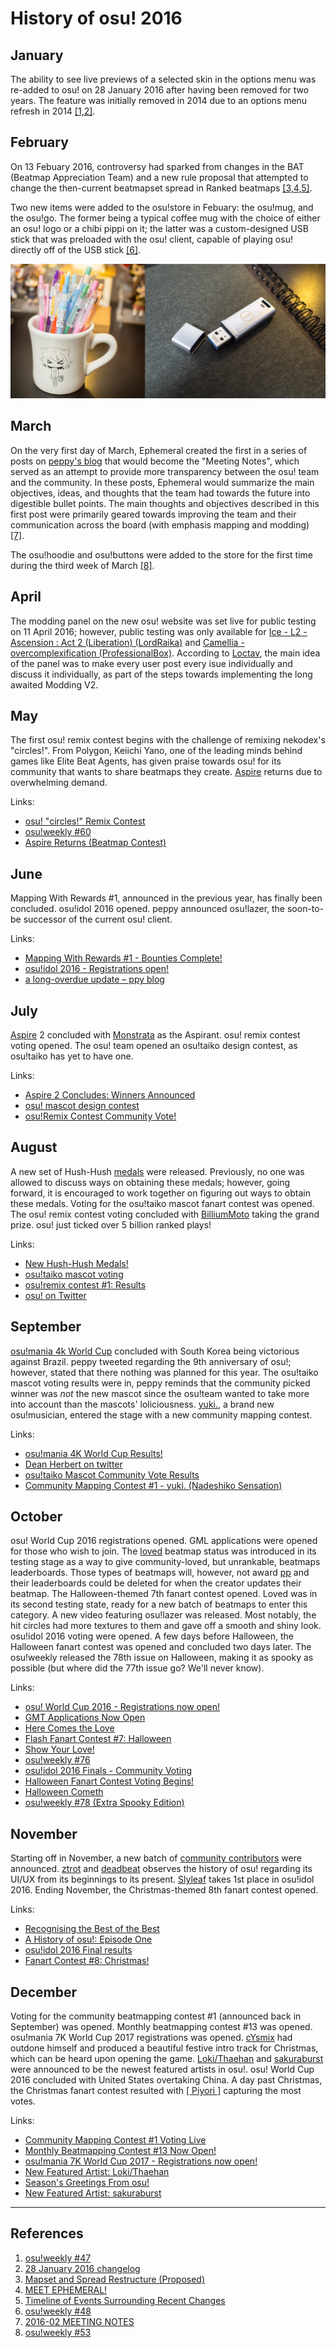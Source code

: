 # History of osu! 2016

## January

The ability to see live previews of a selected skin in the options menu was re-added to osu! on 28 January 2016 after having been removed for two years. The feature was initially removed in 2014 due to an options menu refresh in 2014 [[1,2]][r].

## February

On 13 Febuary 2016, controversy had sparked from changes in the BAT (Beatmap Appreciation Team) and a new rule proposal that attempted to change the then-current beatmapset spread in Ranked beatmaps [[3,4,5]][r]. <!-- DO NOT oversimplify here. I'm gonna leave this to start writing later-->

Two new items were added to the osu!store in Febuary: the osu!mug, and the osu!go. The former being a typical coffee mug with the choice of either an osu! logo or a chibi pippi on it; the latter was a custom-designed USB stick that was preloaded with the osu! client, capable of playing osu! directly off of the USB stick [[6]][r]. <!--price missing; dates missing-->

![](img/osu-mug-osu-go.jpg "The chibi pippi osu!mug (left) and the osu!go (right) [[6]][r]")

## March

On the very first day of March, Ephemeral created the first in a series of posts on [peppy's blog](https://blog.ppy.sh "ppy blog") that would become the "Meeting Notes", which served as an attempt to provide more transparency between the osu! team and the community. In these posts, Ephemeral would summarize the main objectives, ideas, and thoughts that the team had towards the future into digestible bullet points. The main thoughts and objectives described in this first post were primarily geared towards improving the team and their communication across the board (with emphasis mapping and modding) [[7]][r].

The osu!hoodie and osu!buttons were added to the store for the first time during the third week of March [[8]][r].

## April

The modding panel on the new osu! website was set live for public testing on 11 April 2016; however, public testing was only available for [Ice - L2 - Ascension : Act 2 (Liberation) (LordRaika)](https://osu.ppy.sh/beatmapsets/123760) and [Camellia - overcomplexification (ProfessionalBox)](https://osu.ppy.sh/beatmapsets/351408). According to [Loctav](https://osu.ppy.sh/users/71366), the main idea of the panel was to make every user post every isue individually and discuss it individually, as part of the steps towards implementing the long awaited Modding V2.

## May

The first osu! remix contest begins with the challenge of remixing nekodex's "circles!". From Polygon, Keiichi Yano, one of the leading minds behind games like Elite Beat Agents, has given praise towards osu! for its community that wants to share beatmaps they create. [Aspire](/wiki/Aspire) returns due to overwhelming demand.

Links:

- [osu! "circles!" Remix Contest](https://osu.ppy.sh/home/news/2016-05-06-osu-circles-remix-contest)
- [osu!weekly \#60](https://osu.ppy.sh/home/news/2016-05-11-osuweekly-60)
- [Aspire Returns (Beatmap Contest)](https://osu.ppy.sh/home/news/2016-05-17-aspire-returns-beatmap-contest)

## June

Mapping With Rewards \#1, announced in the previous year, has finally been concluded. osu!idol 2016 opened. peppy announced osu!lazer, the soon-to-be successor of the current osu! client.

Links:

- [Mapping With Rewards #1 - Bounties Complete!](https://osu.ppy.sh/home/news/2016-06-01-mapping-with-rewards-1-bounties-complete)
- [osu!idol 2016 - Registrations open!](https://osu.ppy.sh/home/news/2016-06-03-osuidol-2016-registrations-open)
- [a long-overdue update – ppy blog](https://blog.ppy.sh/post/146687255823/a-long-overdue-update)

## July

[Aspire](/wiki/Aspire) 2 concluded with [Monstrata](https://osu.ppy.sh/users/2706438) as the Aspirant. osu! remix contest voting opened. The osu! team opened an osu!taiko design contest, as osu!taiko has yet to have one.

Links:

- [Aspire 2 Concludes: Winners Announced](https://osu.ppy.sh/home/news/2016-07-23-aspire-2-concludes-winners-announced)
- [osu! mascot design contest](https://osu.ppy.sh/home/news/2016-07-18-osu-mascot-design-contest)
- [osu!Remix Contest Community Vote!](https://osu.ppy.sh/home/news/2016-07-31-osuremix-contest-community-vote)

## August

A new set of Hush-Hush [medals](/wiki/Medals) were released. Previously, no one was allowed to discuss ways on obtaining these medals; however, going forward, it is encouraged to work together on figuring out ways to obtain these medals. Voting for the osu!taiko mascot fanart contest was opened. The osu! remix contest voting concluded with [BilliumMoto](https://osu.ppy.sh/users/3862471) taking the grand prize. osu! just ticked over 5 billion ranked plays!

Links:

- [New Hush-Hush Medals!](https://osu.ppy.sh/home/news/2016-08-17-new-hush-hush-medals)
- [osu!taiko mascot voting](https://osu.ppy.sh/home/news/2016-08-22-osutaiko-mascot-voting)
- [osu!remix contest #1: Results](https://osu.ppy.sh/home/news/2016-08-29-osuremix-contest-1-results)
- [osu! on Twitter](https://twitter.com/osugame/status/770153577255796737)

## September

[osu!mania 4k World Cup](/wiki/Tournaments/MWC/2016_4K) concluded with South Korea being victorious against Brazil. peppy tweeted regarding the 9th anniversary of osu!; however, stated that there nothing was planned for this year. The osu!taiko mascot voting results were in, peppy reminds that the community picked winner was *not* the new mascot since the osu!team wanted to take more into account than the mascots' loliciousness. [yuki.](https://osu.ppy.sh/beatmaps/artists/4), a brand new osu!musician, entered the stage with a new community mapping contest.

Links:

- [osu!mania 4K World Cup Results!](https://osu.ppy.sh/home/news/2016-09-10-osumania-4k-world-cup-results)
- [Dean Herbert on twitter](https://twitter.com/ppy/status/777101188277739522)
- [osu!taiko Mascot Community Vote Results](https://osu.ppy.sh/home/news/2016-09-21-osutaiko-mascot-community-vote-results)
- [Community Mapping Contest \#1 - yuki. (Nadeshiko Sensation)](https://osu.ppy.sh/home/news/2016-09-28-community-mapping-contest-1-yuki-nadeshiko)

## October

osu! World Cup 2016 registrations opened. GML applications were opened for those who wish to join. The [loved](/wiki/Beatmap/Category#loved) beatmap status was introduced in its testing stage as a way to give community-loved, but unrankable, beatmaps leaderboards. Those types of beatmaps will, however, not award [pp](/wiki/Performance_Points) and their leaderboards could be deleted for when the creator updates their beatmap. The Halloween-themed 7th fanart contest opened. Loved was in its second testing state, ready for a new batch of beatmaps to enter this category. A new video featuring osu!lazer was released. Most notably, the hit circles had more textures to them and gave off a smooth and shiny look. osu!idol 2016 voting were opened. A few days before Halloween, the Halloween fanart contest was opened and concluded two days later. The osu!weekly released the 78th issue on Halloween, making it as spooky as possible (but where did the 77th issue go? We'll never know).

Links:

- [osu! World Cup 2016 - Registrations now open!](https://osu.ppy.sh/home/news/2016-10-02-osu-world-cup-2016-registrations-now-open)
- [GMT Applications Now Open](https://osu.ppy.sh/home/news/2016-10-15-gmt-applications-now-open)
- [Here Comes the Love](https://osu.ppy.sh/home/news/2016-10-17-here-comes-the-love)
- [Flash Fanart Contest \#7: Halloween](https://osu.ppy.sh/home/news/2016-10-19-flash-fanart-contest-7-halloween)
- [Show Your Love!](https://osu.ppy.sh/home/news/2016-10-21-show-your-love)
- [osu!weekly \#76](https://osu.ppy.sh/home/news/2016-10-24-osuweekly-76)
- [osu!idol 2016 Finals - Community Voting](https://osu.ppy.sh/home/news/2016-10-25-osuidol-2016-finals-community-voting)
- [Halloween Fanart Contest Voting Begins!](https://osu.ppy.sh/home/news/2016-10-27-halloween-fanart-contest-voting-begins)
- [Halloween Cometh](https://osu.ppy.sh/home/news/2016-10-29-halloween-cometh)
- [osu!weekly \#78 (Extra Spooky Edition)](https://osu.ppy.sh/home/news/2016-10-31-osuweekly-78-extra-spooky-edition)

## November

Starting off in November, a new batch of [community contributors](/wiki/People/Community_Contributors) were announced. [ztrot](https://osu.ppy.sh/users/6347) and [deadbeat](https://osu.ppy.sh/users/128370) observes the history of osu! regarding its UI/UX from its beginnings to its present. [Slyleaf](https://osu.ppy.sh/users/3322032) takes 1st place in osu!idol 2016. Ending November, the Christmas-themed 8th fanart contest opened.

Links:

- [Recognising the Best of the Best](https://osu.ppy.sh/home/news/2016-11-02-recognising-the-best-of-the-best)
- [A History of osu!: Episode One](https://osu.ppy.sh/home/news/2016-11-04-a-history-of-osu-episode-one)
- [osu!idol 2016 Final results](https://osu.ppy.sh/home/news/2016-11-08-osuidol-2016-final-results)
- [Fanart Contest #8: Christmas!](https://osu.ppy.sh/home/news/2016-11-28-fanart-contest-8-christmas)

## December

Voting for the community beatmapping contest \#1 (announced back in September) was opened. Monthly beatmapping contest \#13 was opened. osu!mania 7K World Cup 2017 registrations was opened. [cYsmix](https://osu.ppy.sh/beatmaps/artists/2) had outdone himself and produced a beautiful festive intro track for Christmas, which can be heard upon opening the game. [Loki/Thaehan](https://osu.ppy.sh/beatmaps/artists/7) and [sakuraburst](https://osu.ppy.sh/beatmaps/artists/8) were announced to be the newest featured artists in osu!. osu! World Cup 2016 concluded with United States overtaking China. A day past Christmas, the Christmas fanart contest resulted with [\[ Piyori \]](https://osu.ppy.sh/users/4457608) capturing the most votes.

Links:

- [Community Mapping Contest \#1 Voting Live](https://osu.ppy.sh/home/news/2016-12-02-community-mapping-contest-1-voting-live)
- [Monthly Beatmapping Contest #13 Now Open!](https://osu.ppy.sh/home/news/2016-12-09-monthly-beatmapping-contest-13-now-open)
- [osu!mania 7K World Cup 2017 - Registrations now open!](https://osu.ppy.sh/home/news/2016-12-12-osumania-7k-world-cup-2017-registrations-now)
- [New Featured Artist: Loki/Thaehan](https://osu.ppy.sh/home/news/2016-12-13-new-featured-artist-lokithaehan)
- [Season's Greetings From osu!](https://osu.ppy.sh/home/news/2016-12-19-seasons-greetings-from-osu)
- [New Featured Artist: sakuraburst](https://osu.ppy.sh/home/news/2016-12-20-new-featured-artist-sakuraburst)

---

## References

1. [osu!weekly #47](https://osu.ppy.sh/home/news/2016-02-09-osuweekly-47)
2. [28 January 2016 changelog](https://osu.ppy.sh/home/changelog/cuttingedge/20160128)
3. [Mapset and Spread Restructure (Proposed)](https://osu.ppy.sh/community/forums/topics/420223)
4. [MEET EPHEMERAL!](https://blog.ppy.sh/post/139478794378/meet-ephemeral)
5. [Timeline of Events Surrounding Recent Changes](https://docs.google.com/document/d/1VlFUIte8ho4tssRCucSBt96nTVAhsCLfJZcFVgzHjuk/edit)
6. [osu!weekly #48](https://osu.ppy.sh/home/news/2016-02-16-osuweekly-48)
7. [2016-02 MEETING NOTES](https://blog.ppy.sh/post/140259300353/2016-02-meeting-notes)
8. [osu!weekly #53](https://osu.ppy.sh/home/news/2016-03-22-osuweekly-53)

[r]: #references